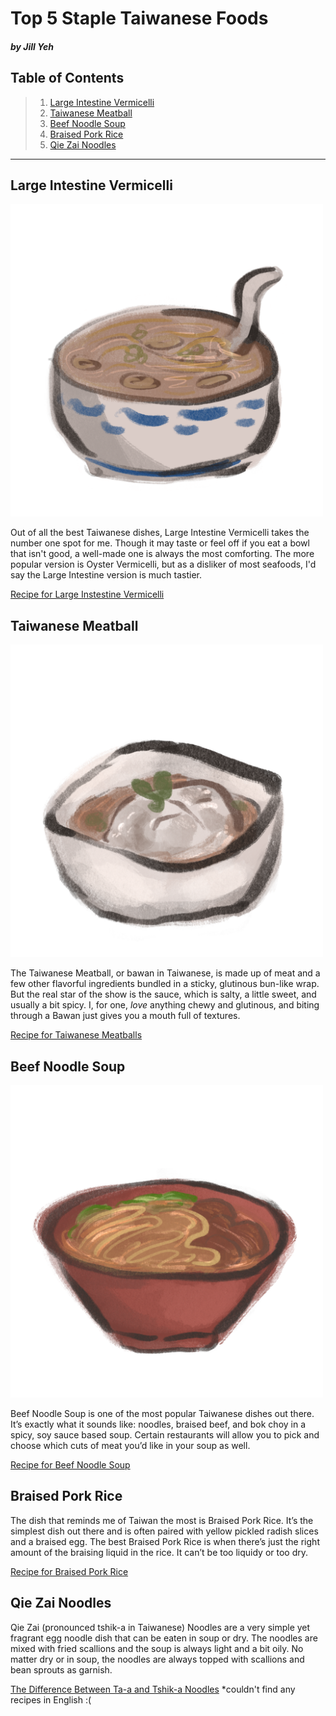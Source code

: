 # Top 5 Staple Taiwanese Foods

#### *by Jill Yeh*


## Table of Contents

>  1. <a href="#Large Intestine Vermicelli">Large Intestine Vermicelli</a>
>  2. <a href="#Taiwanese Meatball">Taiwanese Meatball</a>
>  3. <a href="#Beef Noodle Soup">Beef Noodle Soup</a>
>  4. <a href="#Braised Pork Rice">Braised Pork Rice</a>
>  5. <a href="#Qie Zai Noodles">Qie Zai Noodles</a>


***

 <h2> <a id="Large Intestine Vermicelli"> Large Intestine Vermicelli </a> </h2>
  
 <img src="LargeIntestineVermicelli.png" alt="Large Intestine Vermicelli Drawing" width="500" height="500">
  
  Out of all the best Taiwanese dishes, Large Intestine Vermicelli takes the number one spot for me. Though it may taste or feel off if you eat a bowl that isn't good, a well-made one is always the most comforting. The more popular version is Oyster Vermicelli, but as a disliker of most seafoods, I'd say the Large Intestine version is much tastier.
  
  [Recipe for Large Instestine Vermicelli](http://www.eatinginabox.com/2015/03/da-chang-mian-xian-streetfood-challenge.html)
  

 <h2> <a id="Taiwanese Meatball"> Taiwanese Meatball </a> </h2>

   <img src="bawan.png" alt="Taiwanese Meatball Drawing" width="500" height="500">

   The Taiwanese Meatball, or bawan in Taiwanese, is made up of meat and a few other flavorful ingredients bundled in a sticky, glutinous bun-like wrap. But the real star of the show is the sauce, which is salty, a little sweet, and usually a bit spicy. I, for one, *love* anything chewy and glutinous, and biting through a Bawan just gives you a mouth full of textures.

[Recipe for Taiwanese Meatballs](https://pengskitchen.blogspot.com/2014/08/taiwanese-meatballs-bawan.html)


 <h2> <a id="Beef Noodle Soup"> Beef Noodle Soup </a> </h2>

   <img src="Beefnoodlesoup.png" alt="Beef Noodle Soup Drawing" width="500" height="500">
   
   Beef Noodle Soup is one of the most popular Taiwanese dishes out there. It’s exactly what it sounds like: noodles, braised beef, and bok choy in a spicy, soy sauce based soup. Certain restaurants will allow you to pick and choose which cuts of meat you’d like in your soup as well.

   [Recipe for Beef Noodle Soup](https://www.foodandwine.com/taiwanese-beef-noodle-soup-7092445)

 <h2> <a id="Braised Pork Rice"> Braised Pork Rice </a> </h2>
 
 The dish that reminds me of Taiwan the most is Braised Pork Rice. It’s the simplest dish out there and is often paired with yellow pickled radish slices and a braised egg. The best Braised Pork Rice is when there’s just the right amount of the braising liquid in the rice. It can’t be too liquidy or too dry.

   [Recipe for Braised Pork Rice](https://redhousespice.com/lu-rou-fan/) 
    
 <h2> <a id="Qie Zai Noodles"> Qie Zai Noodles </a> </h2>
 
 Qie Zai (pronounced tshik-a in Taiwanese) Noodles are a very simple yet fragrant egg noodle dish that can be eaten in soup or dry. The noodles are mixed with fried scallions and the soup is always light and a bit oily. No matter dry or in soup, the noodles are always topped with scallions and bean sprouts as garnish.

   [The Difference Between Ta-a and Tshik-a Noodles](https://guide.michelin.com/tw/en/article/dining-out/taiwanese-ta-a-and-tshik-a-noodles)
    *couldn't find any recipes in English :(



